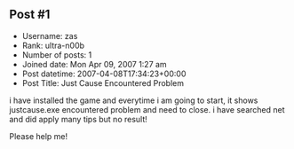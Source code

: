 ## Post #1
- Username: zas
- Rank: ultra-n00b
- Number of posts: 1
- Joined date: Mon Apr 09, 2007 1:27 am
- Post datetime: 2007-04-08T17:34:23+00:00
- Post Title: Just Cause Encountered Problem

i have installed the game and everytime i am going to start, it shows justcause.exe encountered problem and need to close. 
i have searched net and did apply many tips but no result!

Please help me!
